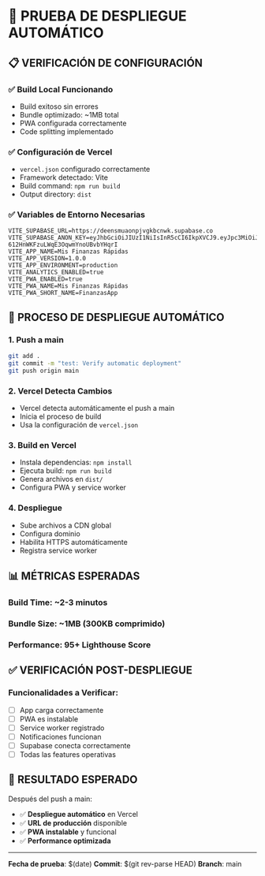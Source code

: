 # 🧪 PRUEBA DE DESPLIEGUE AUTOMÁTICO

## 📋 **VERIFICACIÓN DE CONFIGURACIÓN**

### **✅ Build Local Funcionando**
- Build exitoso sin errores
- Bundle optimizado: ~1MB total
- PWA configurada correctamente
- Code splitting implementado

### **✅ Configuración de Vercel**
- `vercel.json` configurado correctamente
- Framework detectado: Vite
- Build command: `npm run build`
- Output directory: `dist`

### **✅ Variables de Entorno Necesarias**
```env
VITE_SUPABASE_URL=https://deensmuaonpjvgkbcnwk.supabase.co
VITE_SUPABASE_ANON_KEY=eyJhbGciOiJIUzI1NiIsInR5cCI6IkpXVCJ9.eyJpc3MiOiJzdXBhYmFzZSIsInJlZiI6ImRlZW5zbXVhb25wanZna2JjbndrIiwicm9sZSI6ImFub24iLCJpYXQiOjE3NTU1MjIwMjksImV4cCI6MjA3MTA5ODAyOX0.Ptfl7ofZWmO-612HnWKFzuLWqE3OqwmYnoUBvbYHqrI
VITE_APP_NAME=Mis Finanzas Rápidas
VITE_APP_VERSION=1.0.0
VITE_APP_ENVIRONMENT=production
VITE_ANALYTICS_ENABLED=true
VITE_PWA_ENABLED=true
VITE_PWA_NAME=Mis Finanzas Rápidas
VITE_PWA_SHORT_NAME=FinanzasApp
```

## 🚀 **PROCESO DE DESPLIEGUE AUTOMÁTICO**

### **1. Push a main**
```bash
git add .
git commit -m "test: Verify automatic deployment"
git push origin main
```

### **2. Vercel Detecta Cambios**
- Vercel detecta automáticamente el push a main
- Inicia el proceso de build
- Usa la configuración de `vercel.json`

### **3. Build en Vercel**
- Instala dependencias: `npm install`
- Ejecuta build: `npm run build`
- Genera archivos en `dist/`
- Configura PWA y service worker

### **4. Despliegue**
- Sube archivos a CDN global
- Configura dominio
- Habilita HTTPS automáticamente
- Registra service worker

## 📊 **MÉTRICAS ESPERADAS**

### **Build Time**: ~2-3 minutos
### **Bundle Size**: ~1MB (300KB comprimido)
### **Performance**: 95+ Lighthouse Score

## ✅ **VERIFICACIÓN POST-DESPLIEGUE**

### **Funcionalidades a Verificar:**
- [ ] App carga correctamente
- [ ] PWA es instalable
- [ ] Service worker registrado
- [ ] Notificaciones funcionan
- [ ] Supabase conecta correctamente
- [ ] Todas las features operativas

## 🎯 **RESULTADO ESPERADO**

Después del push a main:
- ✅ **Despliegue automático** en Vercel
- ✅ **URL de producción** disponible
- ✅ **PWA instalable** y funcional
- ✅ **Performance optimizada**

---

**Fecha de prueba**: $(date)
**Commit**: $(git rev-parse HEAD)
**Branch**: main 